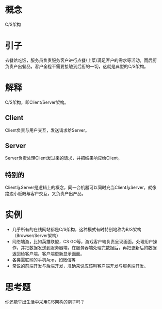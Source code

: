 # 概念

C/S架构

# 引子

去餐馆吃饭，服务员负责服务客户进行点餐/上菜/满足客户的需求等活动，而后厨负责产出餐品，客户全程不需要接触到后厨的一切，这就是典型的C/S架构。

# 解释

C/S架构，即Client/Server架构。

## Client

Client负责与用户交互，发送请求给Server。

## Server

Server负责处理Client发过来的请求，并把结果响应给Client。

## 特别的

Client与Server是逻辑上的概念，同一台机器可以同时充当Client与Server，就像路边小贩既与客户交互，又负责产出产品。

# 实例

- 几乎所有的在线网站都是C/S架构，这种模式有时特别地称为B/S架构（Browser/Server架构）
- 网络端游，比如英雄联盟，CS GO等，游戏客户端负责呈现画面，处理用户操作，并把数据发送到服务器端，在服务器端处理完数据后，再把更新后的数据返回给客户端，客户端更新显示画面。
- 各类需联网的手机App，如微信等
- 常说的前端开发与后端开发，准确来说应该叫客户端开发与服务端开发。

# 思考题

你还能举出生活中采用C/S架构的例子吗？
